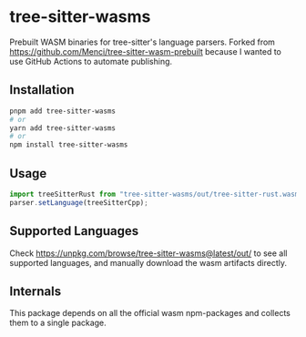 # tree-sitter-wasms

Prebuilt WASM binaries for tree-sitter's language parsers. Forked from https://github.com/Menci/tree-sitter-wasm-prebuilt because I wanted to use GitHub Actions to automate publishing.

## Installation

```bash
pnpm add tree-sitter-wasms
# or
yarn add tree-sitter-wasms
# or
npm install tree-sitter-wasms
```

## Usage

```ts
import treeSitterRust from "tree-sitter-wasms/out/tree-sitter-rust.wasm";
parser.setLanguage(treeSitterCpp);
```

## Supported Languages

Check https://unpkg.com/browse/tree-sitter-wasms@latest/out/ to see all supported languages, and manually download the wasm artifacts directly.

## Internals

This package depends on all the official wasm npm-packages and collects them to a single package.
